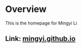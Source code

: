 # Overview
This is the homepage for Mingyi Li
## Link: [mingyi.github.io](https://mingyi.github.io/)
